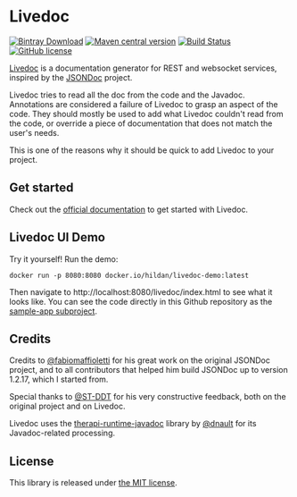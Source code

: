 # Livedoc

[![Bintray Download](https://img.shields.io/bintray/v/joffrey-bion/maven/livedoc-core.svg)](https://bintray.com/joffrey-bion/maven/livedoc-core/_latestVersion)
[![Maven central version](https://img.shields.io/maven-central/v/org.hildan.livedoc/livedoc-core.svg)](http://mvnrepository.com/artifact/org.hildan.livedoc/livedoc-core)
[![Build Status](https://travis-ci.org/joffrey-bion/livedoc.svg?branch=master)](https://travis-ci.org/joffrey-bion/livedoc)
[![GitHub license](https://img.shields.io/badge/license-MIT-blue.svg)](https://github.com/joffrey-bion/fx-gson/blob/master/LICENSE)

[Livedoc](https://joffrey-bion.github.io/livedoc) is a documentation generator for REST and websocket services, 
inspired by the [JSONDoc](http://jsondoc.org) project. 

Livedoc tries to read all the doc from the code and the Javadoc. Annotations are considered a failure of Livedoc to 
grasp an aspect of the code. They should mostly be used to add what Livedoc couldn't read from the code, or override a
 piece of documentation that does not match the user's needs.
 
This is one of the reasons why it should be quick to add Livedoc to your project.

## Get started

Check out the [official documentation](https://joffrey-bion.github.io/livedoc) to get started with Livedoc.

## Livedoc UI Demo

Try it yourself! Run the demo:

```
docker run -p 8080:8080 docker.io/hildan/livedoc-demo:latest
```

Then navigate to http://localhost:8080/livedoc/index.html to see what it looks like.
You can see the code directly in this Github repository as the
 [sample-app subproject](https://github.com/joffrey-bion/livedoc/tree/master/sample-app).

## Credits

Credits to [@fabiomaffioletti](https://github.com/fabiomaffioletti) for his great work on the original JSONDoc project, 
and to all contributors that helped him build JSONDoc up to version 1.2.17, which I started from.

Special thanks to [@ST-DDT](https://github.com/ST-DDT) for his very constructive feedback, both on the original project 
and on Livedoc.

Livedoc uses the [therapi-runtime-javadoc](https://github.com/dnault/therapi-runtime-javadoc) library by 
[@dnault](https://github.com/dnault) for its Javadoc-related processing.

## License

This library is released under [the MIT license](https://github.com/joffrey-bion/fx-gson/blob/master/LICENSE).
